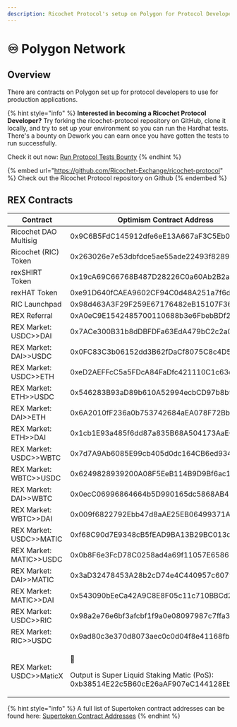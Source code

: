 ```yaml
---
description: Ricochet Protocol's setup on Polygon for Protocol Developers
---
```


# ♾ Polygon Network

## Overview

There are contracts on Polygon set up for protocol developers to use for production applications.&#x20;

{% hint style="info" %}
**Interested in becoming a Ricochet Protocol Developer?** Try forking the ricochet-protocol repository on GitHub, clone it locally, and try to set up your environment so you can run the Hardhat tests. There's a bounty on Dework you can earn once you have gotten the tests to run successfully.&#x20;

Check it out now: [Run Protocol Tests Bounty](https://app.dework.xyz/ricochet-exchange-da/onboarding-78105?taskId=1599166b-2ad6-491f-9c50-3b665630123d)
{% endhint %}

{% embed url="https://github.com/Ricochet-Exchange/ricochet-protocol" %}
Check out the Ricochet Protocol repository on Github
{% endembed %}

## REX Contracts

| Contract                 | Optimism Contract Address                                                                                                                                                         |
| ------------------------ | --------------------------------------------------------------------------------------------------------------------------------------------------------------------------------- |
| Ricochet DAO Multisig    | 0x9C6B5FdC145912dfe6eE13A667aF3C5Eb07CbB89                                                                                                                                        |
| Ricochet (RIC) Token     | 0x263026e7e53dbfdce5ae55ade22493f828922965                                                                                                                                        |
| rexSHIRT Token           | 0x19cA69C66768B487D28226C0a60Ab2B2aa8E5c5C                                                                                                                                        |
| rexHAT Token             | 0xe91D640fCAEA9602CF94C0d48A251a7f6d946953                                                                                                                                        |
| RIC Launchpad            | 0x98d463A3F29F259E67176482eB15107F364c7E18                                                                                                                                        |
| REX Referral             | 0xA0eC9E1542485700110688b3e6FbebBDf23cd901                                                                                                                                        |
| REX Market: USDC>>DAI    | 0x7ACe300B31b8dDBFDFa63EdA479bC2c2a01E9356                                                                                                                                        |
| REX Market: DAI>>USDC    | 0x0FC83C3b06152dd3B62fDaCf8075C8c4D5FbdFb3                                                                                                                                        |
| REX Market: USDC>>ETH    | 0xeD2AEFFcC5a5FDcA84FaDfc421110C1c63d0971F                                                                                                                                        |
| REX Market: ETH>>USDC    | 0x546283B93aD89b610A52994ecbCD97b8b98aDa1f                                                                                                                                        |
| REX Market: DAI>>ETH     | 0x6A2010fF236a0b753742684aEA078F72Bb04058E                                                                                                                                        |
| REX Market: ETH>>DAI     | 0x1cb1E93a485f6dd87a835B68A504173AaEC9Ab52                                                                                                                                        |
| REX Market: USDC>>WBTC   | 0x7d7A9Ab6085E99cb405d0dc164CB6ed9347908F3                                                                                                                                        |
| REX Market: WBTC>>USDC   | 0x6249828939200A08F5EeB114B9D9Bf6ac10061CC                                                                                                                                        |
| REX Market: DAI>>WBTC    | 0x0ecC06996864664b5D990165dc5868AB4101305d                                                                                                                                        |
| REX Market: WBTC>>DAI    | 0x009f6822792Ebb47d8aAE25EB06499371Ab8096c                                                                                                                                        |
| REX Market: USDC>>MATIC  | 0xf68C90d7E9348cB5fEAD9BA13B29BC013dA1EE96                                                                                                                                        |
| REX Market: MATIC>>USDC  | 0x0b8F6e3FcD78C0258ad4a69f11057E6586576d34                                                                                                                                        |
| REX Market: DAI>>MATIC   | 0x3aD32478453A28b2cD74e4C440957c6079274D8c                                                                                                                                        |
| REX Market: MATIC>>DAI   | 0x543090bEeCa42A9C8E8F05c11c710BBCd22f2Cfd                                                                                                                                        |
| REX Market: USDC>>RIC    | 0x98a2e76e6bf3afcbf1f9a0e08097987c7ffa3953                                                                                                                                        |
| REX Market: RIC>>USDC    | 0x9ad80c3e370d8073aec0c0d04f8e41168fb300f4                                                                                                                                        |
| REX Market: USDC>>MaticX | <p><span data-gb-custom-inline data-tag="emoji" data-code="1f6a7">🚧</span><br></p><p>Output is Super Liquid Staking Matic (PoS): 0xb38514E22c5B60cE26aAF907eC144128EbF7a2DF </p> |

{% hint style="info" %}
A full list of Supertoken contract addresses can be found here: [Supertoken Contract Addresses](https://docs.superfluid.finance/superfluid/developers/networks#test-networks)
{% endhint %}
